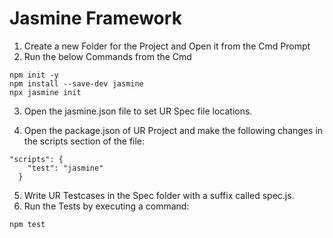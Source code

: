 # Jasmine Framework
1. Create a new Folder for the Project and Open it from the Cmd Prompt
2. Run the below Commands from the Cmd
```
npm init -y
npm install --save-dev jasmine
npx jasmine init
```
3. Open the jasmine.json file to set UR Spec file locations. 

4. Open the package.json of UR Project and make the following changes in the scripts section of the file:
```
"scripts": {
    "test": "jasmine"
  }
```

5. Write UR Testcases in the Spec folder with a suffix called spec.js. 
6. Run the Tests by executing a command:
```
npm test
``` 


